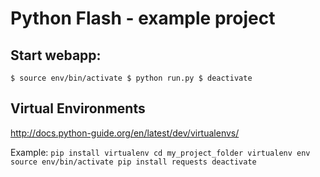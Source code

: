 # Python Flash - example project


## Start webapp:
`
$ source env/bin/activate
$ python run.py
$ deactivate
`


## Virtual Environments

http://docs.python-guide.org/en/latest/dev/virtualenvs/

Example:
`
pip install virtualenv
cd my_project_folder
virtualenv env
source env/bin/activate
pip install requests
deactivate
`

